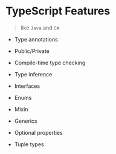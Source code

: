 # TypeScript Features

> like `Java` and `C#`

- Type annotations
- Public/Private
- Compile-time type checking
- Type inference
- Interfaces

- Enums
- Mixin
- Generics
- Optional properties
- Tuple types
